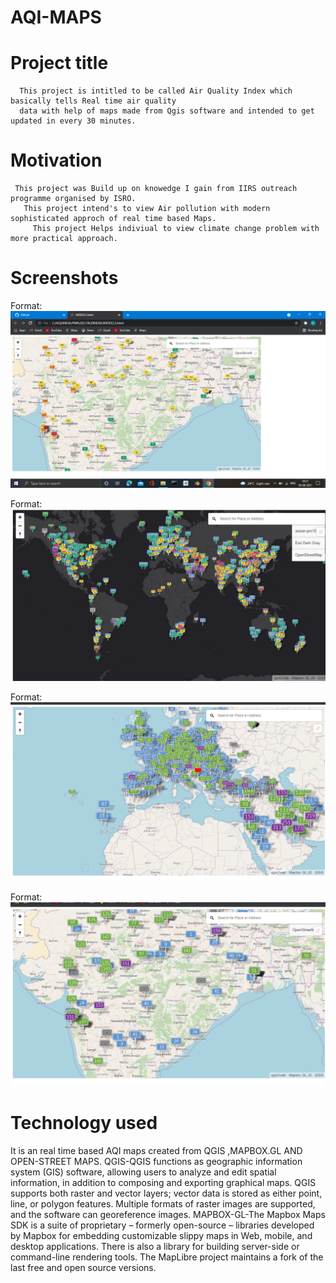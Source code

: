 # AQI-MAPS

  # Project title 
  
      This project is intitled to be called Air Quality Index which basically tells Real time air quality
      data with help of maps made from Qgis software and intended to get updated in every 30 minutes.
      
 # Motivation 
     This project was Build up on knowedge I gain from IIRS outreach programme organised by ISRO.
       This project intend's to view Air pollution with modern sophisticated approch of real time based Maps.
         This project Helps indiviual to view climate change problem with more practical approach.
 
 
 # Screenshots 
      
      
Format: ![INDEX-2.5](https://github.com/Gitesh445/AQI-MAPS/blob/main/Screenshot%20(29).png)
       
 
Format: ![INDEX-2.5](https://github.com/Gitesh445/AQI-MAPS/blob/main/Screenshot%20(36).png)
 
 
      
Format: ![INDEX-2.5](https://github.com/Gitesh445/AQI-MAPS/blob/main/Screenshot%20(34).png)


Format: ![INDEX-2.5](https://github.com/Gitesh445/AQI-MAPS/blob/main/Screenshot%20(31).png)



# Technology used
            
   It is an real time based AQI maps created from QGIS ,MAPBOX.GL AND OPEN-STREET MAPS.
QGIS-QGIS functions as geographic information system (GIS) software, allowing users to analyze and edit spatial information, in addition to composing and exporting graphical maps. QGIS supports both raster and vector layers; vector data is stored as either point, line, or polygon features. Multiple formats of raster images are supported, and the software can georeference images.
MAPBOX-GL-The Mapbox Maps SDK is a suite of proprietary – formerly open-source – libraries developed by Mapbox for embedding customizable slippy maps in Web, mobile, and desktop applications. There is also a library for building server-side or command-line rendering tools. The MapLibre project maintains a fork of the last free and open source versions.


#
